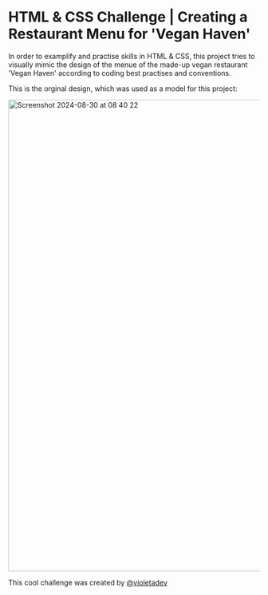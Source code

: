 # HTML & CSS Challenge | Creating a Restaurant Menu for 'Vegan Haven'

In order to examplify and practise skills in HTML & CSS, this project tries to visually mimic the design of the menue of the made-up vegan restaurant 'Vegan Haven' according to coding best practises and conventions. 

This is the orginal design, which was used as a model for this project: 

<img width="946" alt="Screenshot 2024-08-30 at 08 40 22" src="https://github.com/user-attachments/assets/01de7db2-3943-4c2b-9986-8ced04fe9007">

This cool challenge was created by [@violetadev](https://github.com/violetadev)
